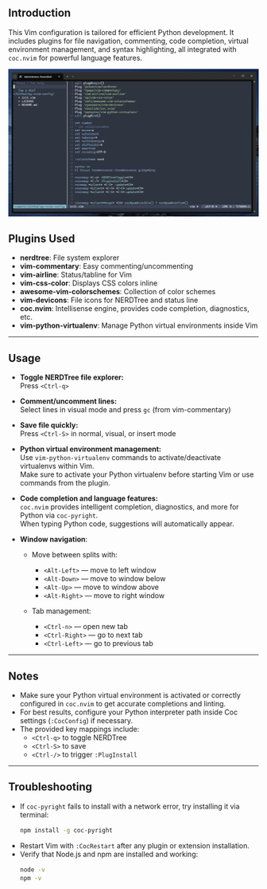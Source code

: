 ## Introduction  
This Vim configuration is tailored for efficient Python development. It includes plugins for file navigation, commenting, code completion, virtual environment management, and syntax highlighting, all integrated with `coc.nvim` for powerful language features.

![Image](./image.png)

## Plugins Used

- **nerdtree**: File system explorer  
- **vim-commentary**: Easy commenting/uncommenting  
- **vim-airline**: Status/tabline for Vim  
- **vim-css-color**: Displays CSS colors inline  
- **awesome-vim-colorschemes**: Collection of color schemes  
- **vim-devicons**: File icons for NERDTree and status line  
- **coc.nvim**: Intellisense engine, provides code completion, diagnostics, etc.  
- **vim-python-virtualenv**: Manage Python virtual environments inside Vim  

---

## Usage

- **Toggle NERDTree file explorer:**  
  Press `<Ctrl-q>`

- **Comment/uncomment lines:**  
  Select lines in visual mode and press `gc` (from vim-commentary)

- **Save file quickly:**  
  Press `<Ctrl-S>` in normal, visual, or insert mode

- **Python virtual environment management:**  
  Use `vim-python-virtualenv` commands to activate/deactivate virtualenvs within Vim.  
  Make sure to activate your Python virtualenv before starting Vim or use commands from the plugin.

- **Code completion and language features:**  
  `coc.nvim` provides intelligent completion, diagnostics, and more for Python via `coc-pyright`.  
  When typing Python code, suggestions will automatically appear.

-  **Window navigation**:
    - Move between splits with:
      - `<Alt-Left>` — move to left window
      - `<Alt-Down>` — move to window below
      - `<Alt-Up>` — move to window above
      - `<Alt-Right>` — move to right window

    - Tab management:
      - `<Ctrl-n>` — open new tab
      - `<Ctrl-Right>` — go to next tab
      - `<Ctrl-Left>` — go to previous tab

---

## Notes

- Make sure your Python virtual environment is activated or correctly configured in `coc.nvim` to get accurate completions and linting.
- For best results, configure your Python interpreter path inside Coc settings (`:CocConfig`) if necessary.
- The provided key mappings include:
  - `<Ctrl-q>` to toggle NERDTree
  - `<Ctrl-S>` to save
  - `<Ctrl-/>` to trigger `:PlugInstall`

---



## Troubleshooting

- If `coc-pyright` fails to install with a network error, try installing it via terminal:  
  ```bash
  npm install -g coc-pyright
  ```
- Restart Vim with `:CocRestart` after any plugin or extension installation.
- Verify that Node.js and npm are installed and working:  
  ```bash
  node -v
  npm -v
  ```

